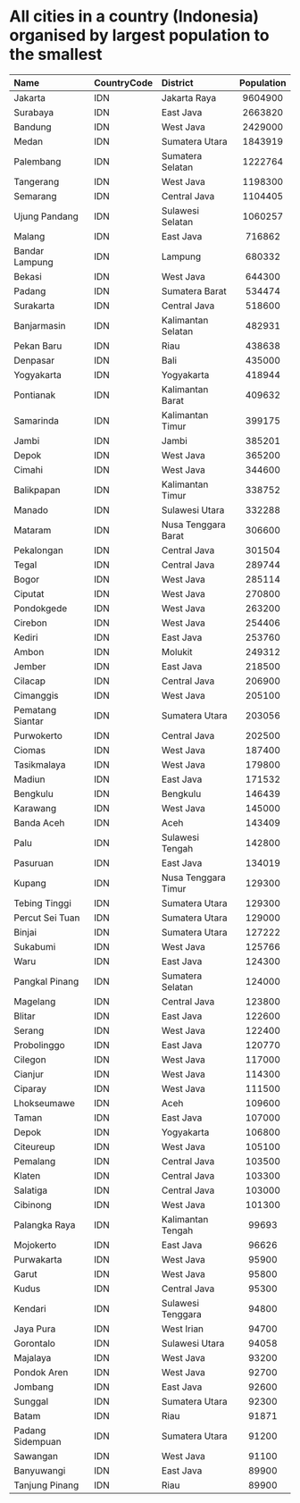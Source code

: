 # All cities in a country (Indonesia) organised by largest population to the smallest

| Name | CountryCode | District | Population |
| :--- | :--- | :--- | :---: |
|Jakarta|IDN|Jakarta Raya|9604900|
|Surabaya|IDN|East Java|2663820|
|Bandung|IDN|West Java|2429000|
|Medan|IDN|Sumatera Utara|1843919|
|Palembang|IDN|Sumatera Selatan|1222764|
|Tangerang|IDN|West Java|1198300|
|Semarang|IDN|Central Java|1104405|
|Ujung Pandang|IDN|Sulawesi Selatan|1060257|
|Malang|IDN|East Java|716862|
|Bandar Lampung|IDN|Lampung|680332|
|Bekasi|IDN|West Java|644300|
|Padang|IDN|Sumatera Barat|534474|
|Surakarta|IDN|Central Java|518600|
|Banjarmasin|IDN|Kalimantan Selatan|482931|
|Pekan Baru|IDN|Riau|438638|
|Denpasar|IDN|Bali|435000|
|Yogyakarta|IDN|Yogyakarta|418944|
|Pontianak|IDN|Kalimantan Barat|409632|
|Samarinda|IDN|Kalimantan Timur|399175|
|Jambi|IDN|Jambi|385201|
|Depok|IDN|West Java|365200|
|Cimahi|IDN|West Java|344600|
|Balikpapan|IDN|Kalimantan Timur|338752|
|Manado|IDN|Sulawesi Utara|332288|
|Mataram|IDN|Nusa Tenggara Barat|306600|
|Pekalongan|IDN|Central Java|301504|
|Tegal|IDN|Central Java|289744|
|Bogor|IDN|West Java|285114|
|Ciputat|IDN|West Java|270800|
|Pondokgede|IDN|West Java|263200|
|Cirebon|IDN|West Java|254406|
|Kediri|IDN|East Java|253760|
|Ambon|IDN|Molukit|249312|
|Jember|IDN|East Java|218500|
|Cilacap|IDN|Central Java|206900|
|Cimanggis|IDN|West Java|205100|
|Pematang Siantar|IDN|Sumatera Utara|203056|
|Purwokerto|IDN|Central Java|202500|
|Ciomas|IDN|West Java|187400|
|Tasikmalaya|IDN|West Java|179800|
|Madiun|IDN|East Java|171532|
|Bengkulu|IDN|Bengkulu|146439|
|Karawang|IDN|West Java|145000|
|Banda Aceh|IDN|Aceh|143409|
|Palu|IDN|Sulawesi Tengah|142800|
|Pasuruan|IDN|East Java|134019|
|Kupang|IDN|Nusa Tenggara Timur|129300|
|Tebing Tinggi|IDN|Sumatera Utara|129300|
|Percut Sei Tuan|IDN|Sumatera Utara|129000|
|Binjai|IDN|Sumatera Utara|127222|
|Sukabumi|IDN|West Java|125766|
|Waru|IDN|East Java|124300|
|Pangkal Pinang|IDN|Sumatera Selatan|124000|
|Magelang|IDN|Central Java|123800|
|Blitar|IDN|East Java|122600|
|Serang|IDN|West Java|122400|
|Probolinggo|IDN|East Java|120770|
|Cilegon|IDN|West Java|117000|
|Cianjur|IDN|West Java|114300|
|Ciparay|IDN|West Java|111500|
|Lhokseumawe|IDN|Aceh|109600|
|Taman|IDN|East Java|107000|
|Depok|IDN|Yogyakarta|106800|
|Citeureup|IDN|West Java|105100|
|Pemalang|IDN|Central Java|103500|
|Klaten|IDN|Central Java|103300|
|Salatiga|IDN|Central Java|103000|
|Cibinong|IDN|West Java|101300|
|Palangka Raya|IDN|Kalimantan Tengah|99693|
|Mojokerto|IDN|East Java|96626|
|Purwakarta|IDN|West Java|95900|
|Garut|IDN|West Java|95800|
|Kudus|IDN|Central Java|95300|
|Kendari|IDN|Sulawesi Tenggara|94800|
|Jaya Pura|IDN|West Irian|94700|
|Gorontalo|IDN|Sulawesi Utara|94058|
|Majalaya|IDN|West Java|93200|
|Pondok Aren|IDN|West Java|92700|
|Jombang|IDN|East Java|92600|
|Sunggal|IDN|Sumatera Utara|92300|
|Batam|IDN|Riau|91871|
|Padang Sidempuan|IDN|Sumatera Utara|91200|
|Sawangan|IDN|West Java|91100|
|Banyuwangi|IDN|East Java|89900|
|Tanjung Pinang|IDN|Riau|89900|
